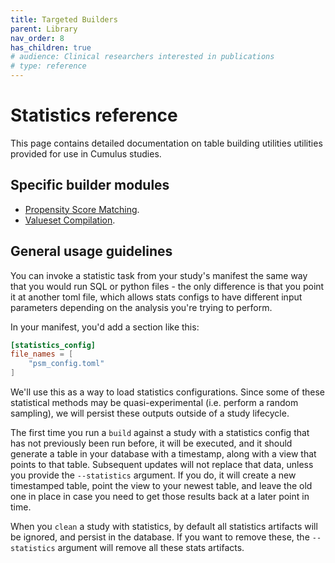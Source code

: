 ```yaml
---
title: Targeted Builders
parent: Library
nav_order: 8
has_children: true
# audience: Clinical researchers interested in publications
# type: reference
---
```


# Statistics reference

This page contains detailed documentation on table building utilities utilities provided 
for use in Cumulus studies.

## Specific builder modules

- [Propensity Score Matching](builders/propensity-score-matching.md).
- [Valueset Compilation](builders/valueset.md).

## General usage guidelines

You can invoke a statistic task from your study's manifest the same way that you
would run SQL or python files - the only difference is that you point it at another
toml file, which allows stats configs to have different input parameters depending
on the analysis you're trying to perform.

In your manifest, you'd add a section like this:
```toml
[statistics_config]
file_names = [
    "psm_config.toml"
]
```

We'll use this as a way to load statistics configurations. Since some of these 
statistical methods may be quasi-experimental (i.e. perform a random sampling),
we will persist these outputs outside of a study lifecycle. 

The first time you run a `build` against a study with a statistics config that 
has not previously been run before, it will be executed, and it should generate
a table in your database with a timestamp, along with a view that points to that
table. Subsequent updates will not replace that data, unless you provide the
`--statistics` argument. If you do, it will create a new timestamped table,
point the view to your newest table, and leave the old one in place in case
you need to get those results back at a later point in time.

When you `clean` a study with statistics, by default all statistics artifacts
will be ignored, and persist in the database. If you want to remove these,
the `--statistics` argument will remove all these stats artifacts.